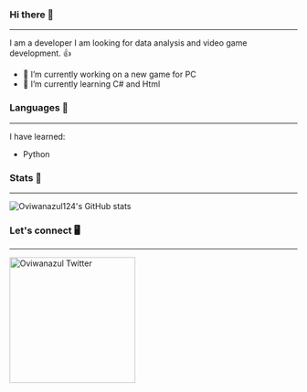 ### Hi there 👋

---

I am a developer I am looking for data analysis and video game development. 👍

- 🔭 I’m currently working on a new game for PC
- 🌱 I’m currently learning C# and Html

### Languages 🐍

---

I have learned:

  - Python 

### Stats 📄

---

![Oviwanazul124's GitHub stats](https://github-readme-stats.vercel.app/api?username=oviwanazul124&show_icons=true&theme=radical)

### Let's connect 🖥️

---
<a href="https://twitter.com/oviwanazul_dev">
  <img align="left" alt="Oviwanazul Twitter" width="220px" src="https://img.shields.io/twitter/follow/oviwanazuldev?style=social" />
</a>



